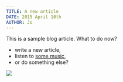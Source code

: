 ```yaml
---
TITLE: A new article
DATE: 2015 April 10th
AUTHOR: Jo
---
```


This is a sample blog article. What to do now?
* write a new article,
* listen to [some music](http://soundcloud.com/shura/sets/shura-just-once),
* or do something else?

![](http://gget.it/hm8jobmp/tumblr_ltjcmgHCkz1r0mxp5.jpg)
